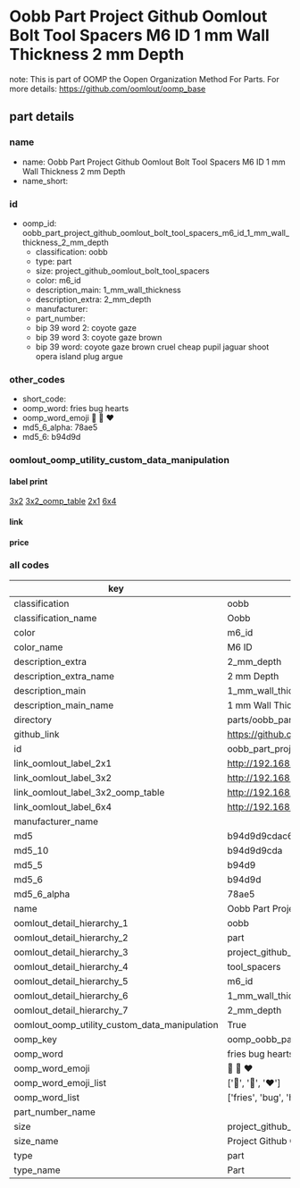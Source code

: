 # Oobb Part Project Github Oomlout Bolt Tool Spacers M6 ID 1 mm Wall Thickness 2 mm Depth  

note: This is part of OOMP the Oopen Organization Method For Parts. For more details: https://github.com/oomlout/oomp_base

##  part details
  







### name
* name: Oobb Part Project Github Oomlout Bolt Tool Spacers M6 ID 1 mm Wall Thickness 2 mm Depth
* name_short: 
### id
* oomp_id: oobb_part_project_github_oomlout_bolt_tool_spacers_m6_id_1_mm_wall_thickness_2_mm_depth
  * classification: oobb
  * type: part
  * size: project_github_oomlout_bolt_tool_spacers
  * color: m6_id
  * description_main: 1_mm_wall_thickness
  * description_extra: 2_mm_depth
  * manufacturer: 
  * part_number: 
  * bip 39 word 2: coyote gaze
  * bip 39 word 3: coyote gaze brown
  * bip 39 word: coyote gaze brown cruel cheap pupil jaguar shoot opera island plug argue

### other_codes
* short_code: 
* oomp_word: fries bug hearts
* oomp_word_emoji :fries: :bug: :hearts:
* md5_6_alpha: 78ae5
* md5_6: b94d9d






### oomlout_oomp_utility_custom_data_manipulation
#### label print
[3x2](http://192.168.1.245:1112/?label=oomp%2078ae5)
[3x2_oomp_table](http://192.168.1.108:1112/?label=oomp%2078ae5)
[2x1](http://192.168.1.242:1112/?label=oomp%2078ae5)
[6x4](http://192.168.1.55:1112/?label=oomp%2078ae5)    

#### link

                              

#### price







### all codes 
| key | value |  
| --- | --- |  
| classification | oobb |  
| classification_name | Oobb |  
| color | m6_id |  
| color_name | M6 ID |  
| description_extra | 2_mm_depth |  
| description_extra_name | 2 mm Depth |  
| description_main | 1_mm_wall_thickness |  
| description_main_name | 1 mm Wall Thickness |  
| directory | parts/oobb_part_project_github_oomlout_bolt_tool_spacers_m6_id_1_mm_wall_thickness_2_mm_depth |  
| github_link | https://github.com/oomlout/oomlout_oomp_part_src/tree/main/parts/oobb_part_project_github_oomlout_bolt_tool_spacers_m6_id_1_mm_wall_thickness_2_mm_depth |  
| id | oobb_part_project_github_oomlout_bolt_tool_spacers_m6_id_1_mm_wall_thickness_2_mm_depth |  
| link_oomlout_label_2x1 | http://192.168.1.242:1112/?label=oomp%2078ae5 |  
| link_oomlout_label_3x2 | http://192.168.1.245:1112/?label=oomp%2078ae5 |  
| link_oomlout_label_3x2_oomp_table | http://192.168.1.108:1112/?label=oomp%2078ae5 |  
| link_oomlout_label_6x4 | http://192.168.1.55:1112/?label=oomp%2078ae5 |  
| manufacturer_name |  |  
| md5 | b94d9d9cdac68ee6b79373483a18298d |  
| md5_10 | b94d9d9cda |  
| md5_5 | b94d9 |  
| md5_6 | b94d9d |  
| md5_6_alpha | 78ae5 |  
| name | Oobb Part Project Github Oomlout Bolt Tool Spacers M6 ID 1 mm Wall Thickness 2 mm Depth |  
| oomlout_detail_hierarchy_1 | oobb |  
| oomlout_detail_hierarchy_2 | part |  
| oomlout_detail_hierarchy_3 | project_github_bolt |  
| oomlout_detail_hierarchy_4 | tool_spacers |  
| oomlout_detail_hierarchy_5 | m6_id |  
| oomlout_detail_hierarchy_6 | 1_mm_wall_thickness |  
| oomlout_detail_hierarchy_7 | 2_mm_depth |  
| oomlout_oomp_utility_custom_data_manipulation | True |  
| oomp_key | oomp_oobb_part_project_github_oomlout_bolt_tool_spacers_m6_id_1_mm_wall_thickness_2_mm_depth |  
| oomp_word | fries bug hearts |  
| oomp_word_emoji | :fries: :bug: :hearts: |  
| oomp_word_emoji_list | [':fries:', ':bug:', ':hearts:'] |  
| oomp_word_list | ['fries', 'bug', 'hearts'] |  
| part_number_name |  |  
| size | project_github_oomlout_bolt_tool_spacers |  
| size_name | Project Github Oomlout Bolt Tool Spacers |  
| type | part |  
| type_name | Part |  
